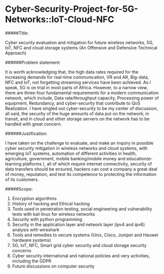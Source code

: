 

# Cyber-Security-Project-for-5G-Networks::IoT-Cloud-NFC


#####Title:

Cyber security evaluation and mitigation for future wireless networks, 5G, IoT, NFC and cloud storage systems (An Offensive and Defensive Technical Approach)

######Problem statement:

It is worth acknowledging that, the high data rates required for the increasing demands for real-time communication, VR and AR, Big-data, NFC and IoT, not forgetting streaming services have been achieved. As I speak, 5G is on trial in most parts of Africa. However, to a narrow view, there are three-four fundamental requirements for a modern communication network, which include, Data rate/throughput capacity, Processing power of equipment, Redundancy, and cyber-security that contribute to QoS Realization. I have singled out cyber-security to be my center of discussion, all said, the security of the huge amounts of data put on the network; in transit, and in cloud and other storage servers on the network has to be handled with great concern.

######Justification:

I have taken on the challenge to evaluate, and make an inquiry in possible cyber security mitigation in wireless networks and cloud systems, with emerging IoT systems, automation of different activities in health, agriculture, government, mobile banking/mobile money and education(e-learning platforms ), all of which require internet connectivity, security of data transfers should be ensured, hackers can cost a company a great deal of money, reputation, and test its competence to protecting the information of its customers.

#####Scope:

1. Encryption algorithms
2. History of hacking and Ethical hacking
3. Tools used in penetration testing, social engineering and vulnerability tests with kali linux for wireless networks
4. Security with python programming
5. Security in the application layer and network layer (ipv4 and ipv6) analysis with wireshark
6. Tools and remedies to secure systems (Unix, Cisco, Juniper and Hauwei hardware systems)
7. 5G, IoT, NFC, Smart grid cyber security and cloud storage security concerns
8. Cyber security international and national policies and very activities, including the GDPR
9. Future discussions on computer security
